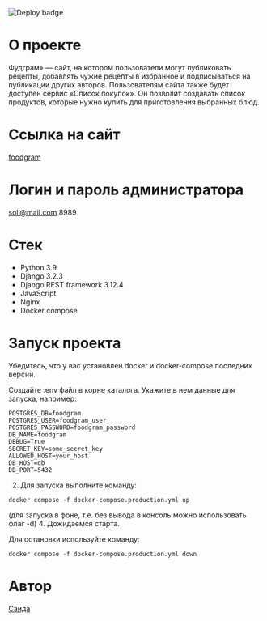 ![Deploy badge](https://github.com/Saida3232/foodgram-project-react/actions/workflows/main.yml/badge.svg)

#  О проекте
Фудграм» — сайт, на котором пользователи могут публиковать рецепты, добавлять чужие рецепты в избранное и подписываться на публикации других авторов. Пользователям сайта также будет доступен сервис «Список покупок». Он позволит создавать список продуктов, которые нужно купить для приготовления выбранных блюд. 

#  Ссылка на сайт 
[foodgram](https://recipegram.zapto.org)

# Логин и пароль администратора
soll@mail.com
8989

# Стек
- Python 3.9
- Django 3.2.3
- Django REST framework 3.12.4
- JavaScript
- Nginx
- Docker compose

# Запуск проекта
Убедитесь, что у вас установлен docker и docker-compose последних версий.

Создайте .env файл в корне каталога. Укажите в нем данные для запуска, например:
```.env
POSTGRES_DB=foodgram
POSTGRES_USER=foodgram_user
POSTGRES_PASSWORD=foodgram_password
DB_NAME=foodgram
DEBUG=True
SECRET_KEY=some_secret_key
ALLOWED_HOST=your_host
DB_HOST=db
DB_PORT=5432
```
2. Для запуска выполните команду:
```
docker compose -f docker-compose.production.yml up
```
(для запуска в фоне, т.е. без вывода в консоль можно использовать флаг -d)
4. Дожидаемся старта.

Для остановки используйте команду:
```
docker compose -f docker-compose.production.yml down
```

# Автор
[Саида](https://github.com/Saida3232)